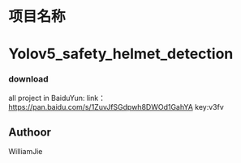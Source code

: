 # 项目名称
# Yolov5_safety_helmet_detection

### download
all project in BaiduYun:
link：https://pan.baidu.com/s/1ZuvJfSGdpwh8DWOd1GahYA 
key:v3fv 
## Authoor
WilliamJie
